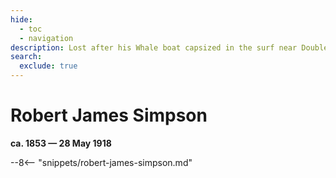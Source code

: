 ```yaml
---
hide:
  - toc
  - navigation
description: Lost after his Whale boat capsized in the surf near Double Island Point
search:
  exclude: true
---
```


# Robert James Simpson

**ca. 1853 — 28 May 1918**

--8<-- "snippets/robert-james-simpson.md"
